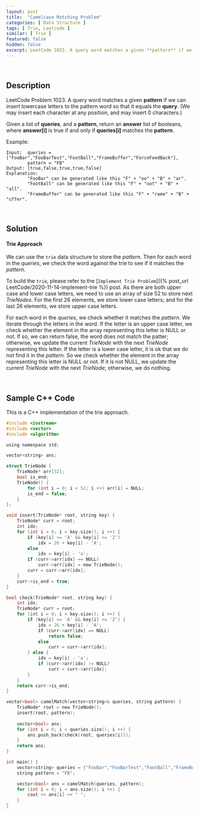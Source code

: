 ```yaml
---
layout: post
title:  "Camelcase Matching Problem"
categories: [ Data Structure ]
tags: [ Trie, Leetcode ]
similar: [ Trie ]
featured: false
hidden: false
excerpt: LeetCode 1023. A query word matches a given **pattern** if we can insert lowercase letters to the pattern word so that it equals the **query**. 
---
```


<br />

## Description


LeetCode Problem 1023. A query word matches a given **pattern** if we can insert lowercase letters to the pattern word so that it equals the **query**. (We may insert each character at any position, and may insert 0 characters.)

Given a list of **queries**, and a **pattern**, return an **answer** list of booleans, where **answer[i]** is true if and only if **queries[i]** matches the **pattern**.





Example: 
```
Input:  queries = ["FooBar","FooBarTest","FootBall","FrameBuffer","ForceFeedBack"], 
        pattern = "FB"
Output: [true,false,true,true,false]
Explanation: 
        "FooBar" can be generated like this "F" + "oo" + "B" + "ar".
        "FootBall" can be generated like this "F" + "oot" + "B" + "all".
        "FrameBuffer" can be generated like this "F" + "rame" + "B" + "uffer".
```

<br />

## Solution


#### Trie Approach

We can use the `trie` data structure to store the *pattern*. Then for each word in the *queries*, we check the word against the trie to see if it matches the *pattern*.

To build the `trie`, please refer to the [`Implement Trie Problem`]({% post_url LeetCode/2020-11-14-implement-trie %}) post. As there are both upper case and lower case letters, we need to use an array of size 52 to store next *TrieNodes*. For the first 26 elements, we store lower case letters; and for the last 26 elements, we store upper case letters.

For each word in the *queries*, we check whether it matches the *pattern*. We iterate through the letters in the word. If the letter is an upper case letter, we check whether the element in the array representing this letter is NULL or not. If so, we can return false, the word does not match the patter; otherwise, we update the current *TrieNode* with the next *TrieNode* representing this letter. If the letter is a lower case letter, it is ok that we do not find it in the *pattern*. So we check whether the element in the array representing this letter is NULL or not. If it is not NULL, we update the current *TrieNode* with the next *TrieNode*; otherwise, we do nothing.



<br />

## Sample C++ Code

This is a C++ implementation of the trie approach.

```c
#include <iostream>
#include <vector>
#include <algorithm>

using namespace std;

vector<string> ans;

struct TrieNode {
    TrieNode* arr[52];
    bool is_end;
    TrieNode() {
        for (int i = 0; i < 52; i ++) arr[i] = NULL;
        is_end = false;
    }
};

void insert(TrieNode* root, string key) {
    TrieNode* curr = root;
    int idx;
    for (int i = 0; i < key.size(); i ++) {
        if (key[i] >= 'A' && key[i] <= 'Z')
            idx = 26 + key[i] - 'A';
        else
            idx = key[i] - 'a';
        if (curr->arr[idx] == NULL)
            curr->arr[idx] = new TrieNode();
        curr = curr->arr[idx];
    }
    curr->is_end = true;
}

bool check(TrieNode* root, string key) {
    int idx;
    TrieNode* curr = root;
    for (int i = 0; i < key.size(); i ++) {
        if (key[i] >= 'A' && key[i] <= 'Z') {
            idx = 26 + key[i] - 'A';
            if (curr->arr[idx] == NULL)
                return false;
            else
                curr = curr->arr[idx];
        } else {
            idx = key[i] - 'a';
            if (curr->arr[idx] != NULL)
                curr = curr->arr[idx];
        }
    }
    return curr->is_end;
}

vector<bool> camelMatch(vector<string>& queries, string pattern) {
    TrieNode* root = new TrieNode();
    insert(root, pattern);
    
    vector<bool> ans;
    for (int i = 0; i < queries.size(); i ++) {
        ans.push_back(check(root, queries[i]));
    }
    return ans;
}

int main() {
    vector<string> queries = {"FooBar","FooBarTest","FootBall","FrameBuffer","ForceFeedBack"};
    string pattern = "FB";

    vector<bool> ans = camelMatch(queries, pattern);
    for (int i = 0; i < ans.size(); i ++) {
        cout << ans[i] << " ";
    }
}
```
